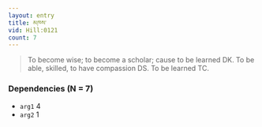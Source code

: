 ```yaml
---
layout: entry
title: མཁས་
vid: Hill:0121
count: 7
---
```

> To become wise; to become a scholar; cause to be learned DK\. To be able, skilled, to have compassion DS\. To be learned TC\.


### Dependencies (N = 7)
* `arg1` 4
* `arg2` 1
